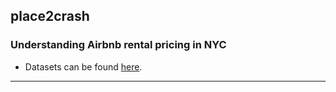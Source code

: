 ## place2crash

### Understanding Airbnb rental pricing in NYC

- Datasets can be found [here](https://drive.google.com/drive/folders/184jFA3tHvW9F9uQiXUOfJegZUUpDv6q9?usp=sharing).

---
